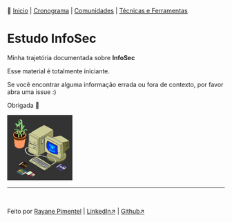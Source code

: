 👾 [Inicio](https://rayanepimentel.github.io/InfoSec-iniciante/) | [Cronograma](https://rayanepimentel.github.io/InfoSec-iniciante/cronograma/) | [Comunidades](https://rayanepimentel.github.io/InfoSec-iniciante/site/comunidade/hall.html) | [Técnicas e Ferramentas](https://rayanepimentel.github.io/InfoSec-iniciante/site/ferramentas/ferramentas.html)

# Estudo InfoSec

Minha trajetória documentada sobre **InfoSec**

Esse material é totalmente iniciante.

Se você encontrar alguma informação errada ou fora de contexto, por favor abra uma issue :)

Obrigada 💜

<img src="giphy.gif" style='max-width: 30%;'>

<!-- - [Bash](https://rayanepimentel.github.io/InfoSec-iniciante/bash/bash.html)
- [Redes - Inicio](https://rayanepimentel.github.io/InfoSec-iniciante/redes/redes-iniciante/start.html) 
- [Web - OWASP](https://rayanepimentel.github.io/InfoSec-iniciante/OWASP/owasp.html)
- [DevSecOps/AppSec](https://rayanepimentel.github.io/InfoSec-iniciante/devSecOps/) 📌 Estou aqui!
- [Cursos](https://rayanepimentel.github.io/InfoSec-iniciante/cursos/) 📌 Estou aqui! -->

<br>
<hr>
<br>

<footer class="footer">
        <p class="text-muted">
          Feito por <a href="/">Rayane Pimentel</a> |
          <a href="https://www.linkedin.com/in/rayanepimentel/" target="_blank"
            >LinkedIn&#x2197;</a
          >
          |
          <a href="https://github.com/rayanepimentel/" target="_blank"
            >Github&#x2197;</a
          >
        </p>
</footer>
